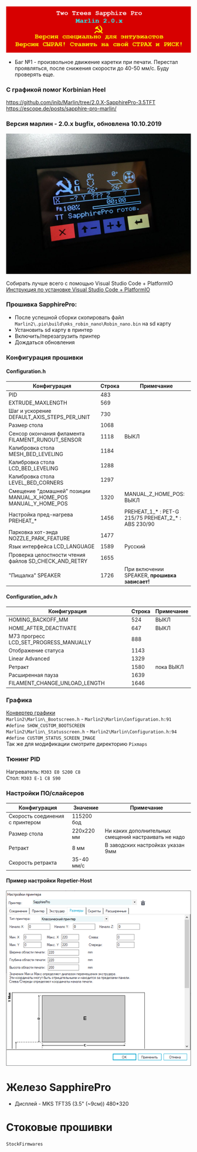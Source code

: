 ![alert-banner](Docs/repo-banner.png?raw=true "Версия сырая! Ставить на свой СТРАХ и РИСК!")
* Баг №1 - произвольное движение каретки при печати. Перестал проявляться, после снижения скорости до 40-50 мм/с. Буду проверять еще.

### С графикой помог Korbinian Heel
https://github.com/inib/Marlin/tree/2.0.X-SapphirePro-3.5TFT<br/>
https://escope.de/posts/sapphire-pro-marlin/<br/>

### Версия марлин - 2.0.x bugfix, обновлена 10.10.2019
![sapphire-pro-1-marlin-status](Docs/hints-1/status-screen.jpg?raw=true)

Собирать лучше всего с помощью Visual Studio Code + PlatformIO<br/>
[Инструкция по установке Visual Studio Code + PlatformIO](https://docs.platformio.org/en/latest/ide/vscode.html)<br/>

### Прошивка SapphirePro:
* После успешной сборки скопировать файл `Marlin2\.pio\build\mks_robin_nano\Robin_nano.bin` на sd карту
* Установить sd карту в принтер
* Включить/перезагрузить принтер
* Дождаться обновления

### Конфигурация прошивки
#### Configuration.h
  Конфигурация|Строка|Примечание
  ------------|------|----------
  PID|483|
  EXTRUDE_MAXLENGTH|569|
  Шаг и ускорение DEFAULT_AXIS_STEPS_PER_UNIT|730|
  Размер стола|1068|
  Сенсор окончания филамента FILAMENT_RUNOUT_SENSOR|1118|ВЫКЛ
  Калибровка стола MESH_BED_LEVELING|1184|
  Калибровка стола LCD_BED_LEVELING|1288|
  Калибровка стола LEVEL_BED_CORNERS|1297|
  Смещение "домашней" позиции MANUAL_X_HOME_POS MANUAL_Y_HOME_POS|1320|MANUAL_Z_HOME_POS: ВЫКЛ
  Настройка пред-нагрева PREHEAT_* |1456|PREHEAT_1_* : PET-G 215/75 PREHEAT_2_* : ABS 230/90
  Парковка хот-энда NOZZLE_PARK_FEATURE|1477|
  Язык интерфейса LCD_LANGUAGE|1589|Русский
  Проверка целостности чтения файлов SD_CHECK_AND_RETRY|1655|
  "Пищалка" SPEAKER|1726|При включении SPEAKER, **прошивка зависает!**
  
#### Configuration_adv.h
  Конфигурация|Строка|Примечание
  ------------|------|----------
  HOMING_BACKOFF_MM|524|ВЫКЛ
  HOME_AFTER_DEACTIVATE|647|ВЫКЛ
  M73 прогресс LCD_SET_PROGRESS_MANUALLY|888|
  Отображение статуса|1143|
  Linear Advanced|1329|
  Ретракт|1580|пока ВЫКЛ
  Расширенная пауза|1639|
  FILAMENT_CHANGE_UNLOAD_LENGTH|1646|

### Графика
[Конвертер графики](http://marlinfw.org/tools/u8glib/converter.html)<br/>
`Marlin2\Marlin\_Bootscreen.h` - `Marlin2\Marlin\Configuration.h:91 #define SHOW_CUSTOM_BOOTSCREEN`<br/>
`Marlin2\Marlin\_Statusscreen.h` - `Marlin2\Marlin\Configuration.h:94 #define CUSTOM_STATUS_SCREEN_IMAGE`<br/>
Так же для модификации смотрите директорию `Pixmaps`<br/>

### Тюнинг PID
Нагреватель: `M303 E0 S200 C8`<br/>
Стол: `M303 E-1 C8 S90`<br/>

### Настройки ПО/слайсеров
  Конфигурация|Значение|Примечание
  ------------|----|------
  Скорость соединения с принтером|115200 бод|
  Размер стола|220х220 мм|Ни каких дополнительных смещений настраивать не надо
  Ретракт|8 мм|В заводских настройках указан 9мм
  Скорость ретракта|35-40 мм/c|

#### Пример настройки Repetier-Host
![sapphire-pro-bed-size-repetier](Docs/hints/sapphire-pro-bed-size-repetier.png?raw=true "Размер стола в Repetier-Host")

# Железо SapphirePro

* Дисплей - MKS TFT35 (3.5" (~9см)) 480*320<br/>

# Стоковые прошивки
`StockFirmwares`
